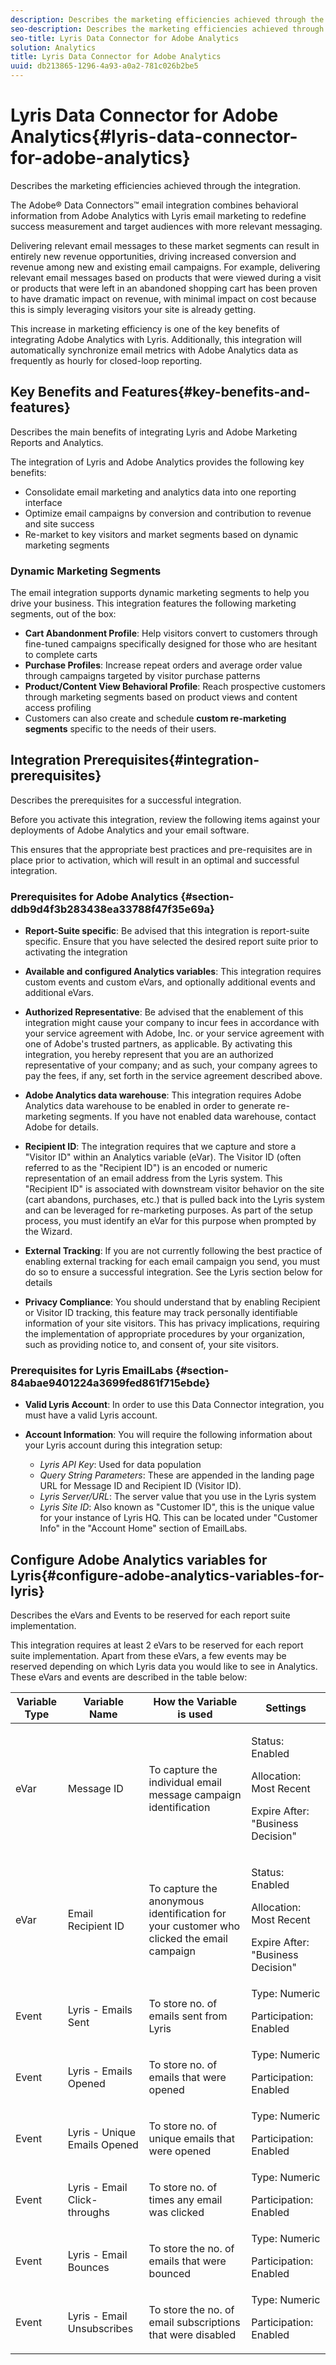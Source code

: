 ```yaml
---
description: Describes the marketing efficiencies achieved through the integration.
seo-description: Describes the marketing efficiencies achieved through the integration.
seo-title: Lyris Data Connector for Adobe Analytics
solution: Analytics
title: Lyris Data Connector for Adobe Analytics
uuid: db213865-1296-4a93-a0a2-781c026b2be5
---
```


# Lyris Data Connector for Adobe Analytics{#lyris-data-connector-for-adobe-analytics}

Describes the marketing efficiencies achieved through the integration.

The Adobe® Data Connectors™ email integration combines behavioral information from Adobe Analytics with Lyris email marketing to redefine success measurement and target audiences with more relevant messaging.

Delivering relevant email messages to these market segments can result in entirely new revenue opportunities, driving increased conversion and revenue among new and existing email campaigns. For example, delivering relevant email messages based on products that were viewed during a visit or products that were left in an abandoned shopping cart has been proven to have dramatic impact on revenue, with minimal impact on cost because this is simply leveraging visitors your site is already getting.

This increase in marketing efficiency is one of the key benefits of integrating Adobe Analytics with Lyris. Additionally, this integration will automatically synchronize email metrics with Adobe Analytics data as frequently as hourly for closed-loop reporting.

## Key Benefits and Features{#key-benefits-and-features}

Describes the main benefits of integrating Lyris and Adobe Marketing Reports and Analytics.

The integration of Lyris and Adobe Analytics provides the following key benefits:

* Consolidate email marketing and analytics data into one reporting interface 
* Optimize email campaigns by conversion and contribution to revenue and site success 
* Re-market to key visitors and market segments based on dynamic marketing segments

### Dynamic Marketing Segments

The email integration supports dynamic marketing segments to help you drive your business. This integration features the following marketing segments, out of the box:

* **Cart Abandonment Profile**: Help visitors convert to customers through fine-tuned campaigns specifically designed for those who are hesitant to complete carts 
* **Purchase Profiles**: Increase repeat orders and average order value through campaigns targeted by visitor purchase patterns 
* **Product/Content View Behavioral Profile**: Reach prospective customers through marketing segments based on product views and content access profiling 
* Customers can also create and schedule **custom re-marketing segments** specific to the needs of their users.

## Integration Prerequisites{#integration-prerequisites}

Describes the prerequisites for a successful integration.

Before you activate this integration, review the following items against your deployments of Adobe Analytics and your email software.

This ensures that the appropriate best practices and pre-requisites are in place prior to activation, which will result in an optimal and successful integration.

### Prerequisites for Adobe Analytics {#section-ddb9d4f3b283438ea33788f47f35e69a}

* **Report-Suite specific**: Be advised that this integration is report-suite specific. Ensure that you have selected the desired report suite prior to activating the integration 
* **Available and configured Analytics variables**: This integration requires custom events and custom eVars, and optionally additional events and additional eVars.

* **Authorized Representative**: Be advised that the enablement of this integration might cause your company to incur fees in accordance with your service agreement with Adobe, Inc. or your service agreement with one of Adobe's trusted partners, as applicable. By activating this integration, you hereby represent that you are an authorized representative of your company; and as such, your company agrees to pay the fees, if any, set forth in the service agreement described above. 
* **Adobe Analytics data warehouse**: This integration requires Adobe Analytics data warehouse to be enabled in order to generate re-marketing segments. If you have not enabled data warehouse, contact Adobe for details. 
* **Recipient ID**: The integration requires that we capture and store a "Visitor ID" within an Analytics variable (eVar). The Visitor ID (often referred to as the "Recipient ID") is an encoded or numeric representation of an email address from the Lyris system. This "Recipient ID" is associated with downstream visitor behavior on the site (cart abandons, purchases, etc.) that is pulled back into the Lyris system and can be leveraged for re-marketing purposes. As part of the setup process, you must identify an eVar for this purpose when prompted by the Wizard. 
* **External Tracking**: If you are not currently following the best practice of enabling external tracking for each email campaign you send, you must do so to ensure a successful integration. See the Lyris section below for details 
* **Privacy Compliance**: You should understand that by enabling Recipient or Visitor ID tracking, this feature may track personally identifiable information of your site visitors. This has privacy implications, requiring the implementation of appropriate procedures by your organization, such as providing notice to, and consent of, your site visitors.

### Prerequisites for Lyris EmailLabs {#section-84abae9401224a3699fed861f715ebde}

* **Valid Lyris Account**: In order to use this Data Connector integration, you must have a valid Lyris account. 
* **Account Information**: You will require the following information about your Lyris account during this integration setup:

    * *Lyris API Key*: Used for data population 
    * *Query String Parameters*: These are appended in the landing page URL for Message ID and Recipient ID (Visitor ID). 
    * *Lyris Server/URL*: The server value that you use in the Lyris system 
    * *Lyris Site ID*: Also known as "Customer ID", this is the unique value for your instance of Lyris HQ. This can be located under "Customer Info" in the "Account Home" section of EmailLabs.

## Configure Adobe Analytics variables for Lyris{#configure-adobe-analytics-variables-for-lyris}

Describes the eVars and Events to be reserved for each report suite implementation.

This integration requires at least 2 eVars to be reserved for each report suite implementation. Apart from these eVars, a few events may be reserved depending on which Lyris data you would like to see in Analytics. These eVars and events are described in the table below: 

<table id="table_43E32344E9E54FED8491F28047249329"> 
 <thead> 
  <tr> 
   <th colname="col1" class="entry"> Variable Type </th> 
   <th colname="col2" class="entry"> Variable Name </th> 
   <th colname="col3" class="entry"> How the Variable is used </th> 
   <th colname="col4" class="entry"> Settings </th> 
  </tr>
 </thead>
 <tbody> 
  <tr> 
   <td colname="col1"> eVar </td> 
   <td colname="col2"> Message ID </td> 
   <td colname="col3"> To capture the individual email message campaign identification </td> 
   <td colname="col4"> <p>Status: Enabled </p> <p>Allocation: Most Recent </p> <p>Expire After: "Business Decision" </p> </td> 
  </tr> 
  <tr> 
   <td colname="col1"> eVar </td> 
   <td colname="col2"> Email Recipient ID </td> 
   <td colname="col3"> To capture the anonymous identification for your customer who clicked the email campaign </td> 
   <td colname="col4"> <p>Status: Enabled </p> <p>Allocation: Most Recent </p> <p>Expire After: "Business Decision" </p> </td> 
  </tr> 
  <tr> 
   <td colname="col1"> Event </td> 
   <td colname="col2"> Lyris - Emails Sent </td> 
   <td colname="col3"> To store no. of emails sent from Lyris </td> 
   <td colname="col4">Type: Numeric <p>Participation: Enabled </p> </td> 
  </tr> 
  <tr> 
   <td colname="col1"> Event </td> 
   <td colname="col2"> Lyris - Emails Opened </td> 
   <td colname="col3"> To store no. of emails that were opened </td> 
   <td colname="col4">Type: Numeric <p>Participation: Enabled </p> </td> 
  </tr> 
  <tr> 
   <td colname="col1"> Event </td> 
   <td colname="col2"> Lyris - Unique Emails Opened </td> 
   <td colname="col3"> To store no. of unique emails that were opened </td> 
   <td colname="col4">Type: Numeric <p>Participation: Enabled </p> </td> 
  </tr> 
  <tr> 
   <td colname="col1"> Event </td> 
   <td colname="col2"> Lyris - Email Click-throughs </td> 
   <td colname="col3"> To store no. of times any email was clicked </td> 
   <td colname="col4">Type: Numeric <p>Participation: Enabled </p> </td> 
  </tr> 
  <tr> 
   <td colname="col1"> Event </td> 
   <td colname="col2"> Lyris - Email Bounces </td> 
   <td colname="col3"> To store the no. of emails that were bounced </td> 
   <td colname="col4">Type: Numeric <p>Participation: Enabled </p> </td> 
  </tr> 
  <tr> 
   <td colname="col1"> Event </td> 
   <td colname="col2"> Lyris - Email Unsubscribes </td> 
   <td colname="col3"> To store the no. of email subscriptions that were disabled </td> 
   <td colname="col4">Type: Numeric <p>Participation: Enabled </p> </td> 
  </tr> 
 </tbody> 
</table>
